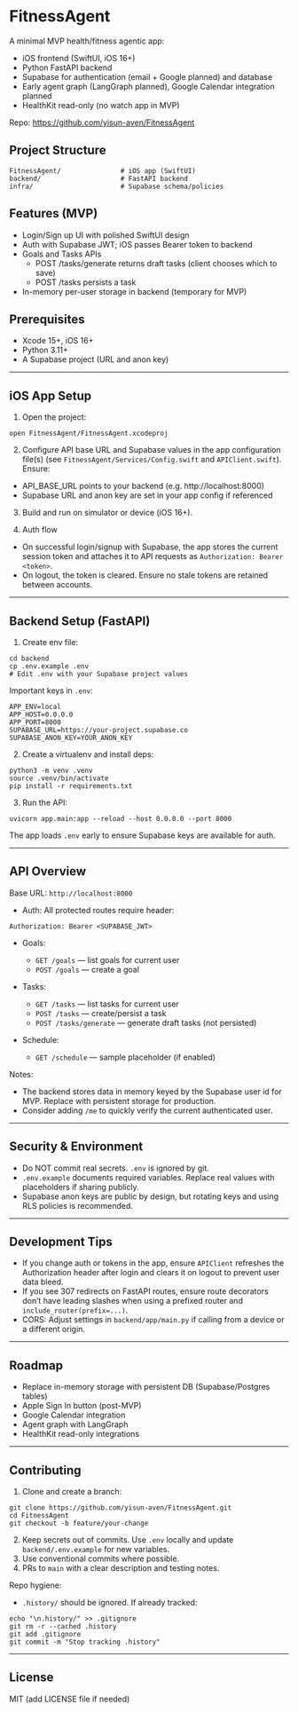 # FitnessAgent

A minimal MVP health/fitness agentic app:
- iOS frontend (SwiftUI, iOS 16+)
- Python FastAPI backend
- Supabase for authentication (email + Google planned) and database
- Early agent graph (LangGraph planned), Google Calendar integration planned
- HealthKit read-only (no watch app in MVP)

Repo: https://github.com/yisun-aven/FitnessAgent

## Project Structure
```
FitnessAgent/               # iOS app (SwiftUI)
backend/                    # FastAPI backend
infra/                      # Supabase schema/policies
```

## Features (MVP)
- Login/Sign up UI with polished SwiftUI design
- Auth with Supabase JWT; iOS passes Bearer token to backend
- Goals and Tasks APIs
  - POST /tasks/generate returns draft tasks (client chooses which to save)
  - POST /tasks persists a task
- In-memory per-user storage in backend (temporary for MVP)

## Prerequisites
- Xcode 15+, iOS 16+
- Python 3.11+
- A Supabase project (URL and anon key)

---

## iOS App Setup
1) Open the project:
```
open FitnessAgent/FitnessAgent.xcodeproj
```
2) Configure API base URL and Supabase values in the app configuration file(s) (see `FitnessAgent/Services/Config.swift` and `APIClient.swift`). Ensure:
- API_BASE_URL points to your backend (e.g. http://localhost:8000)
- Supabase URL and anon key are set in your app config if referenced

3) Build and run on simulator or device (iOS 16+).

4) Auth flow
- On successful login/signup with Supabase, the app stores the current session token and attaches it to API requests as `Authorization: Bearer <token>`.
- On logout, the token is cleared. Ensure no stale tokens are retained between accounts.

---

## Backend Setup (FastAPI)
1) Create env file:
```
cd backend
cp .env.example .env
# Edit .env with your Supabase project values
```
Important keys in `.env`:
```
APP_ENV=local
APP_HOST=0.0.0.0
APP_PORT=8000
SUPABASE_URL=https://your-project.supabase.co
SUPABASE_ANON_KEY=YOUR_ANON_KEY
```

2) Create a virtualenv and install deps:
```
python3 -m venv .venv
source .venv/bin/activate
pip install -r requirements.txt
```

3) Run the API:
```
uvicorn app.main:app --reload --host 0.0.0.0 --port 8000
```
The app loads `.env` early to ensure Supabase keys are available for auth.

---

## API Overview
Base URL: `http://localhost:8000`

- Auth: All protected routes require header:
```
Authorization: Bearer <SUPABASE_JWT>
```

- Goals:
  - `GET /goals` — list goals for current user
  - `POST /goals` — create a goal

- Tasks:
  - `GET /tasks` — list tasks for current user
  - `POST /tasks` — create/persist a task
  - `POST /tasks/generate` — generate draft tasks (not persisted)

- Schedule:
  - `GET /schedule` — sample placeholder (if enabled)

Notes:
- The backend stores data in memory keyed by the Supabase user id for MVP. Replace with persistent storage for production.
- Consider adding `/me` to quickly verify the current authenticated user.

---

## Security & Environment
- Do NOT commit real secrets. `.env` is ignored by git.
- `.env.example` documents required variables. Replace real values with placeholders if sharing publicly.
- Supabase anon keys are public by design, but rotating keys and using RLS policies is recommended.

---

## Development Tips
- If you change auth or tokens in the app, ensure `APIClient` refreshes the Authorization header after login and clears it on logout to prevent user data bleed.
- If you see 307 redirects on FastAPI routes, ensure route decorators don’t have leading slashes when using a prefixed router and `include_router(prefix=...)`.
- CORS: Adjust settings in `backend/app/main.py` if calling from a device or a different origin.

---

## Roadmap
- Replace in-memory storage with persistent DB (Supabase/Postgres tables)
- Apple Sign In button (post-MVP)
- Google Calendar integration
- Agent graph with LangGraph
- HealthKit read-only integrations

---

## Contributing
1) Clone and create a branch:
```
git clone https://github.com/yisun-aven/FitnessAgent.git
cd FitnessAgent
git checkout -b feature/your-change
```
2) Keep secrets out of commits. Use `.env` locally and update `backend/.env.example` for new variables.
3) Use conventional commits where possible.
4) PRs to `main` with a clear description and testing notes.

Repo hygiene:
- `.history/` should be ignored. If already tracked:
```
echo "\n.history/" >> .gitignore
git rm -r --cached .history
git add .gitignore
git commit -m "Stop tracking .history"
```

---

## License
MIT (add LICENSE file if needed)

